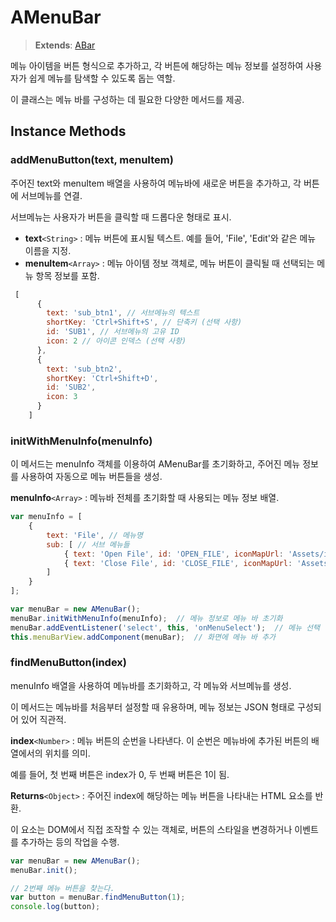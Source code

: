 # AMenuBar
> **Extends**: [ABar](https://wikidocs.net/274971)
 
메뉴 아이템을 버튼 형식으로 추가하고, 각 버튼에 해당하는 메뉴 정보를 설정하여 사용자가 쉽게 메뉴를 탐색할 수 있도록 돕는 역할.
  
이 클래스는 메뉴 바를 구성하는 데 필요한 다양한 메서드를 제공.

## Instance Methods
### addMenuButton(text, menuItem)
주어진 text와 menuItem 배열을 사용하여 메뉴바에 새로운 버튼을 추가하고, 각 버튼에 서브메뉴를 연결. 

서브메뉴는 사용자가 버튼을 클릭할 때 드롭다운 형태로 표시.

- **text**`<String>` : 메뉴 버튼에 표시될 텍스트. 예를 들어, 'File', 'Edit'와 같은 메뉴 이름을 지정.
- **menuItem**`<Array>` : 메뉴 아이템 정보 객체로, 메뉴 버튼이 클릭될 때 선택되는 메뉴 항목 정보를 포함.

```js
 [
      {
        text: 'sub_btn1', // 서브메뉴의 텍스트
        shortKey: 'Ctrl+Shift+S', // 단축키 (선택 사항)
        id: 'SUB1', // 서브메뉴의 고유 ID
        icon: 2 // 아이콘 인덱스 (선택 사항)
      },
      {
        text: 'sub_btn2',
        shortKey: 'Ctrl+Shift+D',
        id: 'SUB2',
        icon: 3
      }
    ]
```

### initWithMenuInfo(menuInfo)
이 메서드는 menuInfo 객체를 이용하여 AMenuBar를 초기화하고,  주어진 메뉴 정보를 사용하여 자동으로 메뉴 버튼들을 생성.

**menuInfo**`<Array>` :  메뉴바 전체를 초기화할 때 사용되는 메뉴 정보 배열.

```js
var menuInfo = [
    {
        text: 'File', // 메뉴명
        sub: [ // 서브 메뉴들
            { text: 'Open File', id: 'OPEN_FILE', iconMapUrl: 'Assets/icon.png', icon: 0 },
            { text: 'Close File', id: 'CLOSE_FILE', iconMapUrl: 'Assets/icon.png', icon: 1, shortKey: 'Ctrl+F4' }
        ]
    }
];

var menuBar = new AMenuBar();
menuBar.initWithMenuInfo(menuInfo);  // 메뉴 정보로 메뉴 바 초기화
menuBar.addEventListener('select', this, 'onMenuSelect');  // 메뉴 선택 이벤트 처리 함수 등록
this.menuBarView.addComponent(menuBar);  // 화면에 메뉴 바 추가
```

### findMenuButton(index)
menuInfo 배열을 사용하여 메뉴바를 초기화하고, 각 메뉴와 서브메뉴를 생성. 

이 메서드는 메뉴바를 처음부터 설정할 때 유용하며, 메뉴 정보는 JSON 형태로 구성되어 있어 직관적.

**index**`<Number>` : 메뉴 버튼의 순번을 나타낸다. 이 순번은 메뉴바에 추가된 버튼의 배열에서의 위치를 의미. 

예를 들어, 첫 번째 버튼은 index가 0, 두 번째 버튼은 1이 됨.

**Returns**`<Object>` : 주어진 index에 해당하는 메뉴 버튼을 나타내는 HTML 요소를 반환. 

이 요소는 DOM에서 직접 조작할 수 있는 객체로, 버튼의 스타일을 변경하거나 이벤트를 추가하는 등의 작업을 수행.

```js
var menuBar = new AMenuBar();
menuBar.init();

// 2번째 메뉴 버튼을 찾는다.
var button = menuBar.findMenuButton(1);  
console.log(button);
```